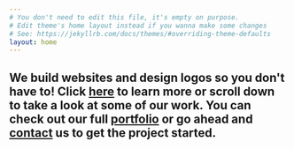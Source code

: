 ```yaml
---
# You don't need to edit this file, it's empty on purpose.
# Edit theme's home layout instead if you wanna make some changes
# See: https://jekyllrb.com/docs/themes/#overriding-theme-defaults
layout: home
---
```

## We build websites and design logos so you don't have to! Click [here](2017/04/04/Learn-More) to learn more or scroll down to take a look at some of our work. You can check out our full [portfolio](/portfolio) or go ahead and [contact](/contact) us to get the project started.
